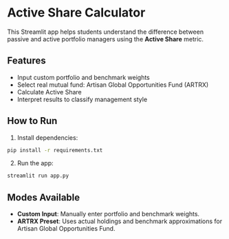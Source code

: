 
# Active Share Calculator

This Streamlit app helps students understand the difference between passive and active portfolio managers using the **Active Share** metric.

## Features
- Input custom portfolio and benchmark weights
- Select real mutual fund: Artisan Global Opportunities Fund (ARTRX)
- Calculate Active Share
- Interpret results to classify management style

## How to Run
1. Install dependencies:
```bash
pip install -r requirements.txt
```
2. Run the app:
```bash
streamlit run app.py
```

## Modes Available
- **Custom Input**: Manually enter portfolio and benchmark weights.
- **ARTRX Preset**: Uses actual holdings and benchmark approximations for Artisan Global Opportunities Fund.
